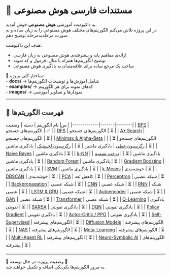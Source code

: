 # 📘 مستندات فارسی هوش مصنوعی  

به داکیومنت آموزشی **هوش مصنوعی** خوش آمدید.  
در این پروژه تلاش می‌کنم الگوریتم‌های مختلف هوش مصنوعی را به زبان ساده و به صورت مرحله‌به‌مرحله توضیح دهم.  

هدف این داکیومنت:  
- ارائه‌ی مفاهیم پایه و پیشرفته‌ی هوش مصنوعی به زبان فارسی  
- توضیح الگوریتم‌ها همراه با مثال، فرمول و کد نمونه  
- ساخت یک مرجع ساده برای علاقه‌مندان به یادگیری هوش مصنوعی  

📂 ساختار کلی پروژه:  
‏- **docs/** → شامل آموزش‌ها و توضیحات الگوریتم‌ها  
‏- **examples/** → کدهای نمونه برای هر الگوریتم  
‏- **images/** → نمودارها و تصاویر آموزشی  

---

## 📑 فهرست الگوریتم‌ها  

س| نام الگوریتم | دسته | وضعیت |
|-------------|-------|--------|
| [BFS](docs/classical/BFS.md) | الگوریتم‌های جستجو | ✅ |
| [DFS](docs/classical/DFS.md) | الگوریتم‌های جستجو | ⏳ |
| [A* Search](docs/classical/Astar.md) | الگوریتم‌های جستجو | ⏳ |
| [Minimax & Alpha-Beta](docs/classical/Minimax.md) | الگوریتم‌های جستجو | ⏳ |
| [رگرسیون خطی](docs/ml/LinearRegression.md) | یادگیری ماشین | ⏳ |
| [رگرسیون لجستیک](docs/ml/LogisticRegression.md) | یادگیری ماشین | ⏳ |
| [Naive Bayes](docs/ml/NaiveBayes.md) | یادگیری ماشین | ⏳ |
| [k-NN](docs/ml/KNN.md) | یادگیری ماشین | ⏳ |
| [درخت تصمیم](docs/ml/DecisionTree.md) | یادگیری ماشین | ⏳ |
| [Random Forest](docs/ml/RandomForest.md) | یادگیری ماشین | ⏳ |
| [Gradient Boosting](docs/ml/GradientBoosting.md) | یادگیری ماشین | ⏳ |
| [SVM](docs/ml/SVM.md) | یادگیری ماشین | ⏳ |
| [k-Means](docs/ml/KMeans.md) | خوشه‌بندی | ⏳ |
| [DBSCAN](docs/ml/DBSCAN.md) | خوشه‌بندی | ⏳ |
| [PCA](docs/ml/PCA.md) | کاهش بُعد | ⏳ |
| [Perceptron](docs/deep/Perceptron.md) | شبکه عصبی | ⏳ |
| [Backpropagation](docs/deep/Backpropagation.md) | شبکه عصبی | ⏳ |
| [CNN](docs/deep/CNN.md) | شبکه عصبی | ⏳ |
| [RNN](docs/deep/RNN.md) | شبکه عصبی | ⏳ |
| [LSTM & GRU](docs/deep/LSTM_GRU.md) | شبکه عصبی | ⏳ |
| [Autoencoder](docs/deep/Autoencoder.md) | شبکه عصبی | ⏳ |
| [GAN](docs/deep/GAN.md) | شبکه عصبی | ⏳ |
| [Transformer](docs/deep/Transformer.md) | شبکه عصبی | ⏳ |
| [Q-Learning](docs/rl/QLearning.md) | یادگیری تقویتی | ⏳ |
| [SARSA](docs/rl/SARSA.md) | یادگیری تقویتی | ⏳ |
| [DQN](docs/rl/DQN.md) | یادگیری تقویتی | ⏳ |
| [Policy Gradient](docs/rl/PolicyGradient.md) | یادگیری تقویتی | ⏳ |
| [Actor-Critic / PPO](docs/rl/ActorCritic.md) | یادگیری تقویتی | ⏳ |
| [Self-Supervised](docs/advanced/SelfSupervised.md) | الگوریتم‌های پیشرفته | ⏳ |
| [Diffusion Models](docs/advanced/Diffusion.md) | الگوریتم‌های پیشرفته | ⏳ |
| [NAS](docs/advanced/NAS.md) | الگوریتم‌های پیشرفته | ⏳ |
| [Meta-Learning](docs/advanced/MetaLearning.md) | الگوریتم‌های پیشرفته | ⏳ |
| [Multi-Agent RL](docs/advanced/MultiAgent.md) | الگوریتم‌های پیشرفته | ⏳ |
| [Neuro-Symbolic AI](docs/advanced/NeuroSymbolic.md) | الگوریتم‌های پیشرفته | ⏳ |

---

📌 وضعیت پروژه: در حال توسعه 🚧  
به مرور الگوریتم‌ها یکی‌یکی اضافه و تکمیل خواهند شد.  
